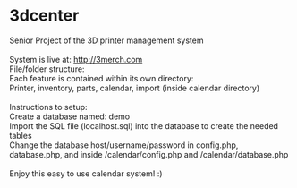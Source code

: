 # 3dcenter
Senior Project of the 3D printer management system<br>
<br> 
System is live at: http://3merch.com<br>
File/folder structure: <br>
Each feature is contained within its own directory: <br>
Printer, inventory, parts, calendar, import (inside calendar directory)<br>
<br>
Instructions to setup:<br>
Create a database named: demo<br>
Import the SQL file (localhost.sql) into the database to create the needed tables<br>
Change the database host/username/password in config.php, database.php, and inside /calendar/config.php and /calendar/database.php<br>
<br>
Enjoy this easy to use calendar system! :) 
